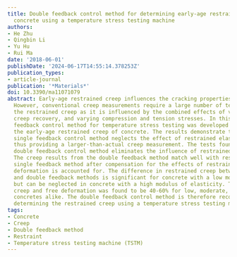 ```yaml
---
title: Double feedback control method for determining early-age restrained creep of
  concrete using a temperature stress testing machine
authors:
- He Zhu
- Qingbin Li
- Yu Hu
- Rui Ma
date: '2018-06-01'
publishDate: '2024-06-17T14:55:14.378253Z'
publication_types:
- article-journal
publication: '*Materials*'
doi: 10.3390/ma11071079
abstract: Early-age restrained creep influences the cracking properties of concrete.
  However, conventional creep measurements require a large number of tests to predict
  the restrained creep as it is influenced by the combined effects of variable temperature,
  creep recovery, and varying compression and tension stresses. In this work, a double
  feedback control method for temperature stress testing was developed to measure
  the early-age restrained creep of concrete. The results demonstrate that the conventional
  single feedback control method neglects the effect of restrained elastic deformation,
  thus providing a larger-than-actual creep measurement. The tests found that the
  double feedback control method eliminates the influence of restrained elastic deformation.
  The creep results from the double feedback method match well with results from the
  single feedback method after compensation for the effects of restrained elastic
  deformation is accounted for. The difference in restrained creep between the single
  and double feedback methods is significant for concrete with a low modulus of elasticity
  but can be neglected in concrete with a high modulus of elasticity. The ratio between
  creep and free deformation was found to be 40-60% for low, moderate, and high strength
  concretes alike. The double feedback control method is therefore recommended for
  determining the restrained creep using a temperature stress testing machine.
tags:
- Concrete
- Creep
- Double feedback method
- Restraint
- Temperature stress testing machine (TSTM)
---
```


